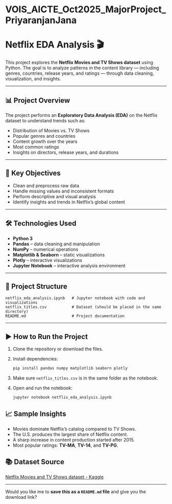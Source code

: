 # VOIS_AICTE_Oct2025_MajorProject_PriyaranjanJana


# Netflix EDA Analysis 🎬

This project explores the **Netflix Movies and TV Shows dataset** using Python. The goal is to analyze patterns in the content library — including genres, countries, release years, and ratings — through data cleaning, visualization, and insights.

---

## 📊 Project Overview

The project performs an **Exploratory Data Analysis (EDA)** on the Netflix dataset to understand trends such as:

* Distribution of Movies vs. TV Shows
* Popular genres and countries
* Content growth over the years
* Most common ratings
* Insights on directors, release years, and durations

---

## 🧠 Key Objectives

* Clean and preprocess raw data
* Handle missing values and inconsistent formats
* Perform descriptive and visual analysis
* Identify insights and trends in Netflix’s global content

---

## 🛠️ Technologies Used

* **Python 3**
* **Pandas** – data cleaning and manipulation
* **NumPy** – numerical operations
* **Matplotlib & Seaborn** – static visualizations
* **Plotly** – interactive visualizations
* **Jupyter Notebook** – interactive analysis environment

---

## 📂 Project Structure

```
netflix_eda_analysis.ipynb   # Jupyter notebook with code and visualizations
netflix_titles.csv           # Dataset (should be placed in the same directory)
README.md                    # Project documentation
```

---

## ▶️ How to Run the Project

1. Clone the repository or download the files.
2. Install dependencies:

   ```bash
   pip install pandas numpy matplotlib seaborn plotly
   ```
3. Make sure `netflix_titles.csv` is in the same folder as the notebook.
4. Open and run the notebook:

   ```bash
   jupyter notebook netflix_eda_analysis.ipynb
   ```


## 📈 Sample Insights

* Movies dominate Netflix’s catalog compared to TV Shows.
* The U.S. produces the largest share of Netflix content.
* A sharp increase in content production started after 2015.
* Most popular ratings: **TV-MA**, **TV-14**, and **TV-PG**.


## 📚 Dataset Source

[Netflix Movies and TV Shows dataset - Kaggle](https://www.kaggle.com/shivamb/netflix-shows)

---

Would you like me to **save this as a `README.md` file** and give you the download link?

